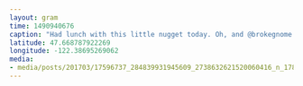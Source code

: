 ```yaml
---
layout: gram
time: 1490940676
caption: "Had lunch with this little nugget today. Oh, and @brokegnome was there too."
latitude: 47.668787922269
longitude: -122.38695269062
media:
- media/posts/201703/17596737_284839931945609_2738632621520060416_n_17862948568088567.jpg
---
```

